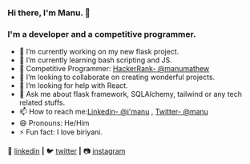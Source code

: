 ### Hi there, I'm Manu. 👋

### I'm a developer and a competitive programmer.


- 🔭 I’m currently working on my new flask project.
- 🌱 I’m currently learning bash scripting and JS.
- 🔲 Competitive Programmer: [HackerRank- @manumathew](https://www.hackerrank.com/manu1997) 
- 👯 I’m looking to collaborate on creating wonderful projects.
- 🤔 I’m looking for help with React.
- 💬 Ask me about flask framework, SQLAlchemy, tailwind or any tech related stuffs.
- 📫 How to reach me:[Linkedin- @i'manu](https://www.linkedin.com/in/i-am-manumathew/) , [Twitter- @manu](https://twitter.com/ManuMat55127213)
- 😄 Pronouns: He/Him
- ⚡ Fun fact: I love biriyani.


👔 [linkedin][linkedin] **|** 
🐦 [twitter][twitter] **|** 
📷 [instagram][instagram]



[linkedin]: https://www.linkedin.com/in/i-am-manumathew/
[twitter]: https://twitter.com/ManuMat55127213
[instagram]: https://www.instagram.com/manumathew__97/









 
